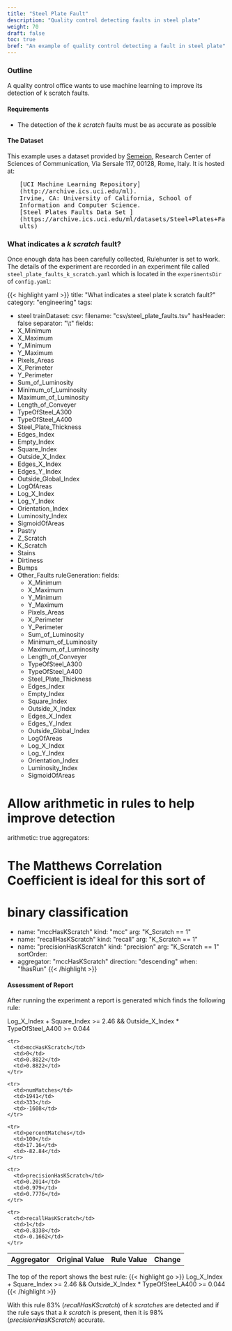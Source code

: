 ```yaml
---
title: "Steel Plate Fault"
description: "Quality control detecting faults in steel plate"
weight: 70
draft: false
toc: true
bref: "An example of quality control detecting a fault in steel plate"
---
```


### Outline

A quality control office wants to use machine learning to improve its detection of k scratch faults.

#### Requirements

  * The detection of the _k scratch_ faults must be as accurate as possible

#### The Dataset
This example uses a dataset provided by [Semeion](http://www.semeion.it), Research Center of Sciences of Communication, Via Sersale 117, 00128, Rome, Italy.  It is hosted at:<br />
<div style="margin-left: 2em; font-family: monospace;">
  [UCI Machine Learning Repository](http://archive.ics.uci.edu/ml).<br />
  Irvine, CA: University of California, School of Information and
  Computer Science. <br />
  [Steel Plates Faults Data Set ](https://archive.ics.uci.edu/ml/datasets/Steel+Plates+Faults)<br />
</div>

### What indicates a _k scratch_ fault?
Once enough data has been carefully collected, Rulehunter is set to work.  The details of the experiment are recorded in an experiment file called `steel_plate_faults_k_scratch.yaml` which is located in the `experimentsDir` of `config.yaml`:

{{< highlight yaml >}}
title: "What indicates a steel plate k scratch fault?"
category: "engineering"
tags:
  - steel
trainDataset:
  csv:
    filename: "csv/steel_plate_faults.tsv"
    hasHeader: false
    separator: "\t"
fields:
  - X_Minimum
  - X_Maximum
  - Y_Minimum
  - Y_Maximum
  - Pixels_Areas
  - X_Perimeter
  - Y_Perimeter
  - Sum_of_Luminosity
  - Minimum_of_Luminosity
  - Maximum_of_Luminosity
  - Length_of_Conveyer
  - TypeOfSteel_A300
  - TypeOfSteel_A400
  - Steel_Plate_Thickness
  - Edges_Index
  - Empty_Index
  - Square_Index
  - Outside_X_Index
  - Edges_X_Index
  - Edges_Y_Index
  - Outside_Global_Index
  - LogOfAreas
  - Log_X_Index
  - Log_Y_Index
  - Orientation_Index
  - Luminosity_Index
  - SigmoidOfAreas
  - Pastry
  - Z_Scratch
  - K_Scratch
  - Stains
  - Dirtiness
  - Bumps
  - Other_Faults
ruleGeneration:
  fields:
    - X_Minimum
    - X_Maximum
    - Y_Minimum
    - Y_Maximum
    - Pixels_Areas
    - X_Perimeter
    - Y_Perimeter
    - Sum_of_Luminosity
    - Minimum_of_Luminosity
    - Maximum_of_Luminosity
    - Length_of_Conveyer
    - TypeOfSteel_A300
    - TypeOfSteel_A400
    - Steel_Plate_Thickness
    - Edges_Index
    - Empty_Index
    - Square_Index
    - Outside_X_Index
    - Edges_X_Index
    - Edges_Y_Index
    - Outside_Global_Index
    - LogOfAreas
    - Log_X_Index
    - Log_Y_Index
    - Orientation_Index
    - Luminosity_Index
    - SigmoidOfAreas
  # Allow arithmetic in rules to help improve detection
  arithmetic: true
aggregators:
  # The Matthews Correlation Coefficient is ideal for this sort of
  # binary classification
  - name: "mccHasKScratch"
    kind: "mcc"
    arg: "K_Scratch == 1"
  - name: "recallHasKScratch"
    kind: "recall"
    arg: "K_Scratch == 1"
  - name: "precisionHasKScratch"
    kind: "precision"
    arg: "K_Scratch == 1"
sortOrder:
  - aggregator: "mccHasKScratch"
    direction: "descending"
when: "!hasRun"
{{< /highlight >}}


#### Assessment of Report
After running the experiment a report is generated which finds the following rule:

<div class="rule">
Log_X_Index + Square_Index >= 2.46 && Outside_X_Index * TypeOfSteel_A400 >= 0.044
</div>
<div class="aggregators">
  <table>
    <tr>
      <th>Aggregator</th>
      <th>Original Value</th>
      <th>Rule Value</th>
      <th>Change</th>
    </tr>

    <tr>
      <td>mccHasKScratch</td>
      <td>0</td>
      <td>0.8822</td>
      <td>0.8822</td>
    </tr>

    <tr>
      <td>numMatches</td>
      <td>1941</td>
      <td>333</td>
      <td>-1608</td>
    </tr>

    <tr>
      <td>percentMatches</td>
      <td>100</td>
      <td>17.16</td>
      <td>-82.84</td>
    </tr>

    <tr>
      <td>precisionHasKScratch</td>
      <td>0.2014</td>
      <td>0.979</td>
      <td>0.7776</td>
    </tr>

    <tr>
      <td>recallHasKScratch</td>
      <td>1</td>
      <td>0.8338</td>
      <td>-0.1662</td>
    </tr>

  </table>
</div>


The top of the report shows the best rule:
{{< highlight go >}}
Log_X_Index + Square_Index >= 2.46 && Outside_X_Index * TypeOfSteel_A400 >= 0.044
{{< /highlight >}}

With this rule 83% (_recallHasKScratch_) of _k scratches_ are detected and if the rule says that a _k scratch_ is present, then it is 98% (_precisionHasKScratch_) accurate.
